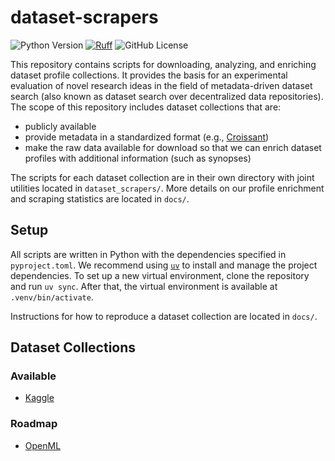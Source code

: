 # dataset-scrapers

![Python Version](https://img.shields.io/python/required-version-toml?tomlFilePath=https%3A%2F%2Fraw.githubusercontent.com%2Flbhm%2Fdataset-scrapers%2Fmain%2Fpyproject.toml)
[![Ruff](https://img.shields.io/endpoint?url=https://raw.githubusercontent.com/astral-sh/ruff/main/assets/badge/v2.json)](https://github.com/astral-sh/ruff)
![GitHub License](https://img.shields.io/github/license/lbhm/dataset-scrapers)

This repository contains scripts for downloading, analyzing, and enriching dataset profile collections.
It provides the basis for an experimental evaluation of novel research ideas in the field of metadata-driven
dataset search (also known as dataset search over decentralized data repositories).
The scope of this repository includes dataset collections that are:

- publicly available
- provide metadata in a standardized format (e.g., [Croissant](https://github.com/mlcommons/croissant))
- make the raw data available for download so that we can enrich dataset profiles with additional information (such as synopses)

The scripts for each dataset collection are in their own directory with joint utilities located in `dataset_scrapers/`.
More details on our profile enrichment and scraping statistics are located in `docs/`.

## Setup

All scripts are written in Python with the dependencies specified in `pyproject.toml`.
We recommend using [`uv`](https://docs.astral.sh/uv/) to install and manage the project dependencies.
To set up a new virtual environment, clone the repository and run `uv sync`.
After that, the virtual environment is available at `.venv/bin/activate`.

Instructions for how to reproduce a dataset collection are located in `docs/`.

## Dataset Collections

### Available

- [Kaggle](https://www.kaggle.com/datasets)

### Roadmap

- [OpenML](https://www.openml.org/search?type=data&sort=runs&status=active)
